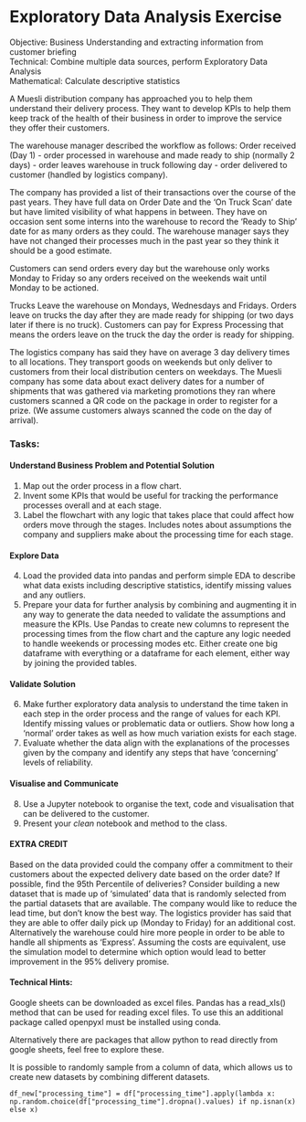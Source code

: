 
# Exploratory Data Analysis Exercise

Objective: Business Understanding and extracting information from customer briefing  
Technical: Combine multiple data sources, perform Exploratory Data Analysis   
Mathematical: Calculate descriptive statistics  

A Muesli distribution company has approached you to help them understand their delivery process. They want to develop KPIs to help them keep track of the health of their business in order to improve the service they offer their customers.

The warehouse manager described the workflow as follows:
Order received (Day 1) - order processed in warehouse and made ready to ship (normally 2 days) - order leaves warehouse in truck following day - order delivered to customer (handled by logistics company).

The company has provided a list of their transactions over the course of the past years. They have full data on Order Date and the ‘On Truck Scan’ date but have limited visibility of what happens in between. They have on occasion sent some interns into the warehouse to record the ‘Ready to Ship’ date for as many orders as they could. The warehouse manager says they have not changed their processes much in the past year so they think it should be a good estimate. 

Customers can send orders every day but the warehouse only works Monday to Friday so any orders received on the weekends wait until Monday to be actioned.

Trucks Leave the warehouse on Mondays, Wednesdays and Fridays.
Orders leave on trucks the day after they are made ready for shipping (or two days later if there is no truck).
Customers can pay for Express Processing that means the orders leave on the truck the day the order is ready for shipping.

The logistics company has said they have on average 3 day delivery times to all locations. They transport goods on weekends but only deliver to customers from their local distribution centers on weekdays. The Muesli company has some data about exact delivery dates for a number of shipments that was gathered via marketing promotions they ran where customers scanned a QR code on the package in order to register for a prize. (We assume customers always scanned the code on the day of arrival).

### Tasks:   
#### Understand Business Problem and Potential Solution
1. Map out the order process in a flow chart.
2. Invent some KPIs that would be useful for tracking the performance processes overall and at each stage.
3. Label the flowchart with any logic that takes place that could affect how orders move through the stages. Includes notes about assumptions the company and suppliers make about the processing time for each stage.  
#### Explore Data
4. Load the provided data into pandas and perform simple EDA to describe what data exists including descriptive statistics, identify missing values and any outliers.
5. Prepare your data for further analysis by combining and augmenting it in any way to generate the data needed to validate the assumptions and measure the KPIs. Use Pandas to create new columns to represent the processing times from the flow chart and the capture any logic needed to handle weekends or processing modes etc. Either create one big dataframe with everything or a dataframe for each element, either way by joining the provided tables.
#### Validate Solution
6. Make further exploratory data analysis to understand the time taken in each step in the order process and the range of values for each KPI. Identify missing values or problematic data or outliers. Show how long a ‘normal’ order takes as well as how much variation exists for each stage. 
7. Evaluate whether the data align with the explanations of the processes given by the company and identify any steps that have ‘concerning’ levels of reliability.
#### Visualise and Communicate
8. Use a Jupyter notebook to organise the text, code and visualisation that can be delivered to the customer.
9. Present your *clean* notebook and method to the class.
  
#### EXTRA CREDIT  
Based on the data provided could the company offer a commitment to their customers about the expected delivery date based on the order date? If possible, find the 95th Percentile of deliveries?
Consider building a new dataset that is made up of ‘simulated’ data that is randomly selected from the partial datasets that are available.
The company would like to reduce the lead time, but don’t know the best way. The logistics provider has said that they are able to offer daily pick up (Monday to Friday) for an additional cost. Alternatively the warehouse could hire more people in order to be able to handle all shipments as ‘Express’. Assuming the costs are equivalent, use the simulation model to determine which option would lead to better improvement in the 95% delivery promise.


#### Technical Hints:
Google sheets can be downloaded as excel files.
Pandas has a read_xls() method that can be used for reading excel files.
To use this an additional package called openpyxl must be installed using conda.

Alternatively there are packages that allow python to read directly from google sheets, feel free to explore these.

It is possible to randomly sample from a column of data, which allows us to create new datasets by combining different datasets.
```
df_new["processing_time"] = df["processing_time"].apply(lambda x: np.random.choice(df["processing_time"].dropna().values) if np.isnan(x) else x)
```



